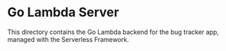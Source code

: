 # Go Lambda Server

This directory contains the Go Lambda backend for the bug tracker app, managed with the Serverless Framework. 